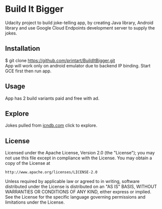 # Build It Bigger
Udacity project to build joke-telling app, by creating  Java library, Android library and use Google Cloud Endpoints development server to supply the jokes.

## Installation
$ git clone https://github.com/printart/BuildItBigger.git<br>
App will work only on android emulator due to backend IP binding.
Start GCE first then run app.

## Usage
App has 2 build variants paid and free with ad.

## Explore
Jokes pulled from [icndb.com](http://www.icndb.com/api/) click to explore.

## License
Licensed under the Apache License, Version 2.0 (the "License");
you may not use this file except in compliance with the License.
You may obtain a copy of the License at

    http://www.apache.org/licenses/LICENSE-2.0

Unless required by applicable law or agreed to in writing, software
distributed under the License is distributed on an "AS IS" BASIS,
WITHOUT WARRANTIES OR CONDITIONS OF ANY KIND, either express or implied.
See the License for the specific language governing permissions and
limitations under the License.
